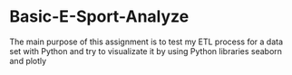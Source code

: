 # Basic-E-Sport-Analyze
The main purpose of this assignment is to test my ETL process for a data set with Python and try to visualizate it by using Python libraries seaborn and plotly
